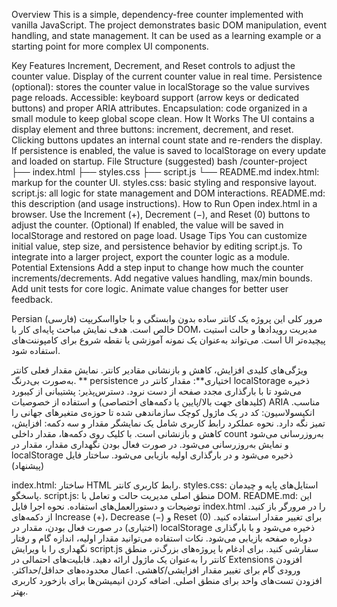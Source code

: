 Overview
This is a simple, dependency-free counter implemented with vanilla JavaScript. The project demonstrates basic DOM manipulation, event handling, and state management. It can be used as a learning example or a starting point for more complex UI components.

Key Features
Increment, Decrement, and Reset controls to adjust the counter value.
Display of the current counter value in real time.
Persistence (optional): stores the counter value in localStorage so the value survives page reloads.
Accessible: keyboard support (arrow keys or dedicated buttons) and proper ARIA attributes.
Encapsulation: code organized in a small module to keep global scope clean.
How It Works
The UI contains a display element and three buttons: increment, decrement, and reset.
Clicking buttons updates an internal count state and re-renders the display.
If persistence is enabled, the value is saved to localStorage on every update and loaded on startup.
File Structure (suggested)
bash
/counter-project
├── index.html
├── styles.css
├── script.js
└── README.md
index.html: markup for the counter UI.
styles.css: basic styling and responsive layout.
script.js: all logic for state management and DOM interactions.
README.md: this description (and usage instructions).
How to Run
Open index.html in a browser.
Use the Increment (+), Decrement (−), and Reset (0) buttons to adjust the counter.
(Optional) If enabled, the value will be saved in localStorage and restored on page load.
Usage Tips
You can customize initial value, step size, and persistence behavior by editing script.js.
To integrate into a larger project, export the counter logic as a module.
Potential Extensions
Add a step input to change how much the counter increments/decrements.
Add negative values handling, max/min bounds.
Add unit tests for core logic.
Animate value changes for better user feedback.

Persian (فارسی)
مرور کلی
این پروژه یک کانتر ساده بدون وابستگی و با جاوااسکریپت خالص است. هدف نمایش مباحث پایه‌ای کار با DOM، مدیریت رویدادها و حالت استیت است. می‌تواند به‌عنوان یک نمونه آموزشی یا نقطه شروع برای کامپوننت‌های UI پیچیده‌تر استفاده شود.

ویژگی‌های کلیدی
افزایش، کاهش و بازنشانی مقادیر کانتر.
نمایش مقدار فعلی کانتر به‌صورت بی‌درنگ.
** persistence اختیاری**: مقدار کانتر در localStorage ذخیره می‌شود تا با بارگذاری مجدد صفحه از دست نرود. 
دسترس‌پذیر: پشتیبانی از کیبورد (کلیدهای جهت بالا/پایین یا دکمه‌های اختصاصی) و استفاده از خصوصیات ARIA مناسب.
انکپسولاسیون: کد در یک ماژول کوچک سازماندهی شده تا حوزه‌ی متغیرهای جهانی را تمیز نگه دارد.
نحوه عملکرد
رابط کاربری شامل یک نمایشگر مقدار و سه دکمه: افزایش، کاهش و بازنشانی است.
با کلیک روی دکمه‌ها، مقدار داخلی count به‌روزرسانی می‌شود و نمایش به‌روزرسانی می‌شود.
در صورت فعال بودن نگهداری مقدار، مقدار در localStorage ذخیره می‌شود و در بارگذاری اولیه بازیابی می‌شود.
ساختار فایل (پیشنهاد)

index.html: ساختار HTML رابط کاربری کانتر.
styles.css: استایل‌های پایه و چیدمان پاسخگو.
script.js: منطق اصلی مدیریت حالت و تعامل با DOM.
README.md: این توضیحات و دستورالعمل‌های استفاده.
نحوه اجرا
فایل index.html را در مرورگر باز کنید.
از دکمه‌های Increase (+)، Decrease (−) و Reset (0) برای تغییر مقدار استفاده کنید.
(اختیاری) در صورت فعال بودن، مقدار در localStorage ذخیره می‌شود و با بارگذاری دوباره صفحه بازیابی می‌شود.
نکات استفاده
می‌توانید مقدار اولیه، اندازه گام و رفتار نگهداری را با ویرایش script.js سفارشی کنید.
برای ادغام با پروژه‌های بزرگ‌تر، منطق کانتر را به‌عنوان یک ماژول ارائه دهید.
قابلیت‌های احتمالی در Extensions
افزودن ورودی گام برای تغییر مقدار افزایشی/کاهشی.
اعمال محدوده‌های حداقل/حداکثر.
افزودن تست‌های واحد برای منطق اصلی.
اضافه کردن انیمیشن‌ها برای بازخورد کاربری بهتر.